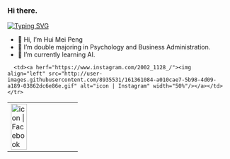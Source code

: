 ### Hi there.
<a href="https://git.io/typing-svg"><img src="https://readme-typing-svg.herokuapp.com?font=Fira+Code&pause=1000&width=435&lines=Hello.+I'm+May." alt="Typing SVG" /></a>


- 👋 Hi, I’m Hui Mei Peng
- 👀 I’m double majoring in Psychology and Business Administration.
- 🌱 I’m currently learning AI.

<table>
  <tbody>
    <tr>
      <td><a herf="https://www.facebook.com/profile/"><img align="left" src="http://user-images.githubusercontent.com/8935531/161361100-1fe2b952-4a79-48ec-8646-58f1f4f9738c.gif" alt="icon | Facebook" width="50%"/></a></td>
      
      <td><a herf="https://www.instagram.com/2002_1128_/"><img align="left" src="http://user-images.githubusercontent.com/8935531/161361084-a010cae7-5b98-4d09-a189-03862dc6e86e.gif" alt="icon | Instagram" width="50%"/></a></td>
    </tr>
  </tbody>
</table>
